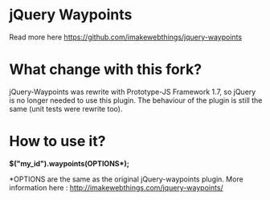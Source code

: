 # jQuery Waypoints

Read more here https://github.com/imakewebthings/jquery-waypoints

# What change with this fork?

jQuery-Waypoints was rewrite with Prototype-JS Framework 1.7, so jQuery is no longer needed to use this plugin. The behaviour of the plugin is still the same (unit tests were rewrite too).

# How to use it?

__$("my_id").waypoints(OPTIONS*);__

*OPTIONS are the same as the original jQuery-waypoints plugin. More information here : http://imakewebthings.com/jquery-waypoints/
